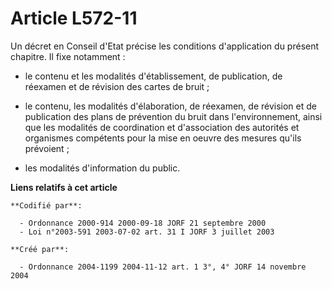 # Article L572-11

Un décret en Conseil d'Etat précise les conditions d'application du présent chapitre. Il fixe notamment :

- le contenu et les modalités d'établissement, de publication, de réexamen et de révision des cartes de bruit ;

- le contenu, les modalités d'élaboration, de réexamen, de révision et de publication des plans de prévention du bruit dans
l'environnement, ainsi que les modalités de coordination et d'association des autorités et organismes compétents pour la mise
en oeuvre des mesures qu'ils prévoient ;

- les modalités d'information du public.

**Liens relatifs à cet article**

	**Codifié par**:

	  - Ordonnance 2000-914 2000-09-18 JORF 21 septembre 2000
	  - Loi n°2003-591 2003-07-02 art. 31 I JORF 3 juillet 2003

	**Créé par**:

	  - Ordonnance 2004-1199 2004-11-12 art. 1 3°, 4° JORF 14 novembre 2004
